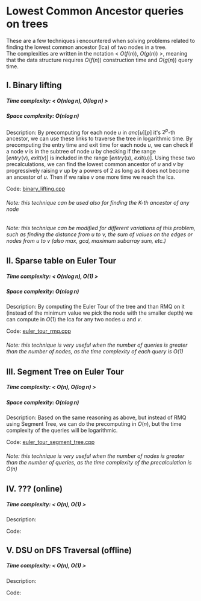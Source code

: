 # Lowest Common Ancestor queries on trees
These are a few techniques i encountered when solving problems related to finding the lowest common ancestor (lca) of two nodes in a tree. \
The complexities are written in the notation < $O(f(n)),\ O(g(n))$ >, meaning that the data structure requires $O(f(n))$ construction time and $O(g(n))$ query time.



## I. Binary lifting
##### Time complexity: < $O(n\log{}n), O(\log{}n)$ >
##### Space complexity: $O(n\log{}n)$

Description: By precomputing for each node $u$ in $anc[u][p]$ it's $2^p$-th ancestor, we can use these links to traverse the tree in logarithmic time. By precomputing the entry time and exit time for each node $u$, we can check if a node $v$ is in the subtree of node $u$ by checking if the range $[entry(v),\ exit(v)]$ is included in the range $[entry(u),\ exit(u)]$. Using these two precalculations, we can find the lowest common ancestor of $u$ and $v$ by progressively raising $v$ up by a powers of 2 as long as it does not become an ancestor of $u$. Then if we raise $v$ one more time we reach the lca.

Code: [binary_lifting.cpp](binary_lifting.cpp)

###### Note: this technique can be used also for finding the K-th ancestor of any node
###### Note: this technique can be modified for different variations of this problem, such as finding the distance from $u$ to $v$, the sum of values on the edges or nodes from $u$ to $v$ (also max, gcd, maximum subarray sum, etc.)



## II. Sparse table on Euler Tour
##### Time complexity: < $O(n\log{}n), O(1)$ >
##### Space complexity: $O(n\log{}n)$

Description: By computing the Euler Tour of the tree and than RMQ on it (instead of the minimum value we pick the node with the smaller depth) we can compute in $O(1)$ the lca for any two nodes $u$ and $v$.

Code: [euler_tour_rmq.cpp](euler_tour_rmq.cpp)

###### Note: this technique is very useful when the number of queries is greater than the number of nodes, as the time complexity of each query is $O(1)$



## III. Segment Tree on Euler Tour
##### Time complexity: < $O(n), O(\log{}n)$ >
##### Space complexity: $O(n\log{}n)$

Description: Based on the same reasoning as above, but instead of RMQ using Segment Tree, we can do the precomputing in $O(n)$, but the time complexity of the queries will be logarithmic. 

Code: [euler_tour_segment_tree.cpp](euler_tour_segment_tree.cpp)

###### Note: this technique is very useful when the number of nodes is greater than the number of queries, as the time complexity of the precalculation is $O(n)$



## IV. ??? (online)
##### Time complexity: < $O(n), O(1)$ >

Description:

Code:



## V. DSU on DFS Traversal (offline)
##### Time complexity: < $O(n), O(1)$ >

Description:

Code:

